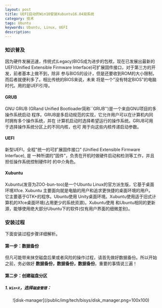 ```yaml
---
layout: post
title: UEFI启动的Win10安装Xubuntu16.04双系统
category: 技术
tags: Ubuntu
keywords: Ubuntu, Linux, UEFI
description: 
---
```


### **知识普及**
因为硬件发展迅速，传统式(Legacy)BIOS成为进步的包袱，现在已发展出最新的UEFI(Unified
Extensible Firmware Interface)可扩展固件接口，对于第三方的开发，前者基本上做不到，除非
参与BIOS的设计，但是还要收到ROM的大小限制，而后者就便利多了。相比传统的BIOS来说，未来
将是一个"没有特定BIOS"的电脑时代。用的是UEFI引导。         

#### GRUB
GNU GRUB (GRand Unified Bootloader简称``GRUB'')是一个来自GNU项目的多操作系统启动
程序。GRUB是多启动规范的实现，它允许用户可以在计算机内同时拥有多个操作系统，并在
计算机启动时选择希望运行的操作系统。GRUB可用于选择操作系统分区上的不同内核，也可
用于向这些内核传递启动参数。         

#### UEFI
新型UEFI，全程"统一的可扩展固件接口" (Unified Extensible Firmware Interface), 是
一种所谓的"固件"，负责在开机时做硬件启动和检测等工作，并且担任操作系统控制硬件时
的中介角色。         

#### Xubuntu
Xubuntu(发音为ZOO-bun-too)是一个Ubuntu Linux的官方派生版，它基于桌面环境Xfce. Xubuntu
主要面向就是电脑的用户和追求更快捷的桌面环境的用户。它主要基于GTK+的程序。Ubuntu使用
Unity桌面环境。Xubuntu使用适于旧式计算机的Xfce桌面环境(占用更少的系统资源)。Xubuntu使用
和Ubuntu相同的更新源，能够使用绝大部分Ubuntu下的软件(仅有用户界面的细微差别)。      


### **安装过程**
下面安装过程步骤详细解析。    

#### **第一步：数据备份**    
但凡可能带来抹空磁盘后果或者风险的操作过程，请首先做好数据备份。所以开始之前，务必做好
**数据备份，数据备份，数据备份**。重要的事情说三遍！     

#### **第二步：创建磁盘分区**     
##### **1. `Win+X`，选择`磁盘管理`：**
<center>
![disk-manager](/public/img/tech/bisys/disk_manager.png=100x100)
</center>



